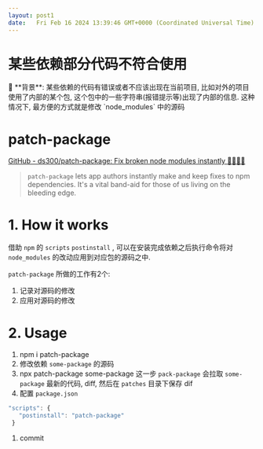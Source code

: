 ```yaml
---
layout: post1
date:   Fri Feb 16 2024 13:39:46 GMT+0000 (Coordinated Universal Time)
---
```

# 某些依赖部分代码不符合使用

<aside>
📖 **背景**: 某些依赖的代码有错误或者不应该出现在当前项目, 比如对外的项目使用了内部的某个包, 这个包中的一些字符串(报错提示等)出现了内部的信息.
这种情况下, 最方便的方式就是修改 `node_modules` 中的源码

</aside>

# **patch-package**

[GitHub - ds300/patch-package: Fix broken node modules instantly  🏃🏽‍♀️💨](https://github.com/ds300/patch-package)

> `patch-package` lets app authors instantly make and keep fixes to npm dependencies. It's a vital band-aid for those of us living on the bleeding edge.
> 

# 1. How it works

借助 `npm` 的 `scripts` `postinstall` , 可以在安装完成依赖之后执行命令将对 `node_modules` 的改动应用到对应包的源码之中.

`patch-package` 所做的工作有2个:

1. 记录对源码的修改
2. 应用对源码的修改

# 2. Usage

1. npm i patch-package
2. 修改依赖 `some-package` 的源码
3. npx patch-package some-package
这一步 `pack-package` 会拉取 `some-package` 最新的代码, diff, 然后在 `patches` 目录下保存 dif
4. 配置 `package.json`

```jsx
"scripts": {
   "postinstall": "patch-package"
 }
```

1. commit